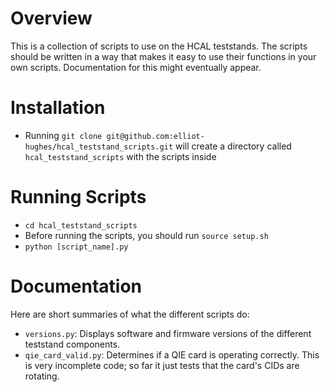 # Overview
This is a collection of scripts to use on the HCAL teststands. The scripts should be written in a way that makes it easy to use their functions in your own scripts. Documentation for this might eventually appear.

# Installation

* Running `git clone git@github.com:elliot-hughes/hcal_teststand_scripts.git` will create a directory called `hcal_teststand_scripts` with the scripts inside

# Running Scripts

* `cd hcal_teststand_scripts`
* Before running the scripts, you should run `source setup.sh`
* `python [script_name].py`

# Documentation
Here are short summaries of what the different scripts do:

* `versions.py`: Displays software and firmware versions of the different teststand components.
* `qie_card_valid.py`: Determines if a QIE card is operating correctly. This is very incomplete code; so far it just tests that the card's CIDs are rotating. 
